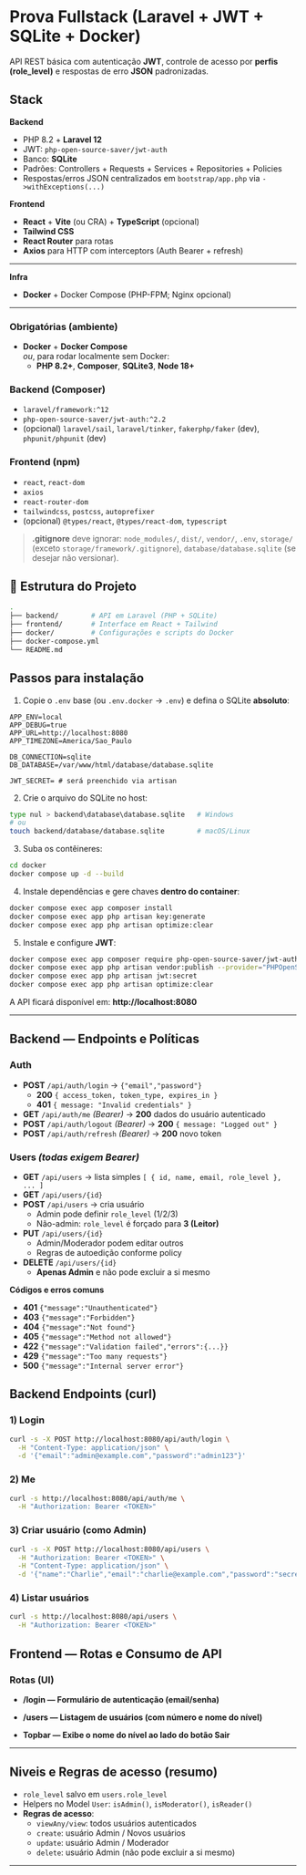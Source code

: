 # Prova Fullstack (Laravel + JWT + SQLite + Docker)

API REST básica com autenticação **JWT**, controle de acesso por **perfis (role_level)** e respostas de erro **JSON** padronizadas.


## Stack
**Backend**
- PHP 8.2 + **Laravel 12**
- JWT: `php-open-source-saver/jwt-auth`
- Banco: **SQLite**
- Padrões: Controllers + Requests + Services + Repositories + Policies
- Respostas/erros JSON centralizados em `bootstrap/app.php` via `->withExceptions(...)`

**Frontend**
- **React** + **Vite** (ou CRA) + **TypeScript** (opcional)
- **Tailwind CSS**
- **React Router** para rotas
- **Axios** para HTTP com interceptors (Auth Bearer + refresh)
---
**Infra**
- **Docker** + Docker Compose (PHP-FPM; Nginx opcional)
---

### Obrigatórias (ambiente)
- **Docker** + **Docker Compose**  
  *ou*, para rodar localmente sem Docker:
  - **PHP 8.2+**, **Composer**, **SQLite3**, **Node 18+**

### Backend (Composer)
- `laravel/framework:^12`
- `php-open-source-saver/jwt-auth:^2.2`
- (opcional) `laravel/sail`, `laravel/tinker`, `fakerphp/faker` (dev), `phpunit/phpunit` (dev)

### Frontend (npm)
- `react`, `react-dom`
- `axios`
- `react-router-dom`
- `tailwindcss`, `postcss`, `autoprefixer`
- (opcional) `@types/react`, `@types/react-dom`, `typescript`

> **.gitignore** deve ignorar: `node_modules/`, `dist/`, `vendor/`, `.env`, `storage/` (exceto `storage/framework/.gitignore`), `database/database.sqlite` (se desejar não versionar).


## 📂 Estrutura do Projeto

```bash
.
├── backend/        # API em Laravel (PHP + SQLite)
├── frontend/       # Interface em React + Tailwind
├── docker/         # Configurações e scripts do Docker
├── docker-compose.yml
└── README.md
```
## Passos para instalação

1) Copie o `.env` base (ou `.env.docker` -> `.env`) e defina o SQLite **absoluto**:
```dotenv
APP_ENV=local
APP_DEBUG=true
APP_URL=http://localhost:8080
APP_TIMEZONE=America/Sao_Paulo

DB_CONNECTION=sqlite
DB_DATABASE=/var/www/html/database/database.sqlite

JWT_SECRET= # será preenchido via artisan
```

2) Crie o arquivo do SQLite no host:
```bash
type nul > backend\database\database.sqlite   # Windows
# ou
touch backend/database/database.sqlite        # macOS/Linux
```

3) Suba os contêineres:
```bash
cd docker
docker compose up -d --build
```

4) Instale dependências e gere chaves **dentro do container**:
```bash
docker compose exec app composer install
docker compose exec app php artisan key:generate
docker compose exec app php artisan optimize:clear
```

5) Instale e configure **JWT**:
```bash
docker compose exec app composer require php-open-source-saver/jwt-auth:"^2.2"
docker compose exec app php artisan vendor:publish --provider="PHPOpenSourceSaver\JWTAuth\Providers\LaravelServiceProvider"
docker compose exec app php artisan jwt:secret
docker compose exec app php artisan optimize:clear
```

A API ficará disponível em: **http://localhost:8080**

---

## Backend — Endpoints e Políticas


### Auth
- **POST** `/api/auth/login` → `{"email","password"}`
  - **200** `{ access_token, token_type, expires_in }`
  - **401** `{ message: "Invalid credentials" }`
- **GET** `/api/auth/me` *(Bearer)* → **200** dados do usuário autenticado
- **POST** `/api/auth/logout` *(Bearer)* → **200** `{ message: "Logged out" }`
- **POST** `/api/auth/refresh` *(Bearer)* → **200** novo token

### Users *(todas exigem Bearer)*
- **GET** `/api/users` → lista simples `[ { id, name, email, role_level }, ... ]`
- **GET** `/api/users/{id}`
- **POST** `/api/users` → cria usuário  
  - Admin pode definir `role_level` (1/2/3)  
  - Não-admin: `role_level` é forçado para **3 (Leitor)**
- **PUT** `/api/users/{id}`  
  - Admin/Moderador podem editar outros  
  - Regras de autoedição conforme policy
- **DELETE** `/api/users/{id}`  
  - **Apenas Admin** e não pode excluir a si mesmo

**Códigos e erros comuns**
- **401** `{"message":"Unauthenticated"}`
- **403** `{"message":"Forbidden"}`
- **404** `{"message":"Not found"}`
- **405** `{"message":"Method not allowed"}`
- **422** `{"message":"Validation failed","errors":{...}}`
- **429** `{"message":"Too many requests"}`
- **500** `{"message":"Internal server error"}`

## Backend Endpoints (curl)

### 1) Login
```bash
curl -s -X POST http://localhost:8080/api/auth/login \
  -H "Content-Type: application/json" \
  -d '{"email":"admin@example.com","password":"admin123"}'
```

### 2) Me
```bash
curl -s http://localhost:8080/api/auth/me \
  -H "Authorization: Bearer <TOKEN>"
```

### 3) Criar usuário (como Admin)
```bash
curl -s -X POST http://localhost:8080/api/users \
  -H "Authorization: Bearer <TOKEN>" \
  -H "Content-Type: application/json" \
  -d '{"name":"Charlie","email":"charlie@example.com","password":"secret123","role_level":2}'
```

### 4) Listar usuários
```bash
curl -s http://localhost:8080/api/users \
  -H "Authorization: Bearer <TOKEN>"
```


## Frontend — Rotas e Consumo de API

### Rotas (UI)

- **/login — Formulário de autenticação (email/senha)**

- **/users — Listagem de usuários (com número e nome do nível)**

- **Topbar — Exibe o nome do nível ao lado do botão Sair**

---

## Niveis e Regras de acesso (resumo)
- `role_level` salvo em `users.role_level`
- Helpers no Model `User`: `isAdmin()`, `isModerator()`, `isReader()`
- **Regras de acesso**:
  - `viewAny/view`: todos usuários autenticados
  - `create`: usuário Admin / Novos usuários
  - `update`: usuário Admin / Moderador
  - `delete`: usuário Admin (não pode excluir a si mesmo)

---


